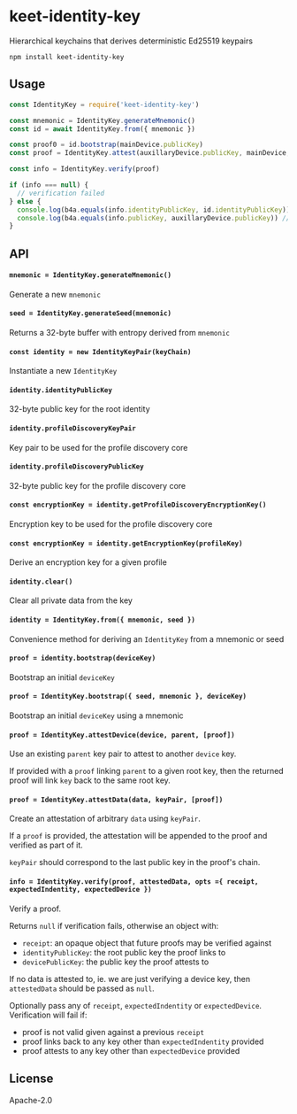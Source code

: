 # keet-identity-key

Hierarchical keychains that derives deterministic Ed25519 keypairs

```
npm install keet-identity-key
```

## Usage

``` js
const IdentityKey = require('keet-identity-key')

const mnemonic = IdentityKey.generateMnemonic()
const id = await IdentityKey.from({ mnemonic })

const proof0 = id.bootstrap(mainDevice.publicKey)
const proof = IdentityKey.attest(auxillaryDevice.publicKey, mainDevice, proof0)

const info = IdentityKey.verify(proof)

if (info === null) {
  // verification failed
} else {
  console.log(b4a.equals(info.identityPublicKey, id.identityPublicKey)) // true
  console.log(b4a.equals(info.publicKey, auxillaryDevice.publicKey)) // true
}
```

## API

#### `mnemonic = IdentityKey.generateMnemonic()`

Generate a new `mnemonic`

#### `seed = IdentityKey.generateSeed(mnemonic)`

Returns a 32-byte buffer with entropy derived from `mnemonic`

#### `const identity = new IdentityKeyPair(keyChain)`

Instantiate a new `IdentityKey`

#### `identity.identityPublicKey`

32-byte public key for the root identity

#### `identity.profileDiscoveryKeyPair`

Key pair to be used for the profile discovery core

#### `identity.profileDiscoveryPublicKey`

32-byte public key for the profile discovery core

#### `const encryptionKey = identity.getProfileDiscoveryEncryptionKey()`

Encryption key to be used for the profile discovery core

#### `const encryptionKey = identity.getEncryptionKey(profileKey)`

Derive an encryption key for a given profile

#### `identity.clear()`

Clear all private data from the key

#### `identity = IdentityKey.from({ mnemonic, seed })`

Convenience method for deriving an `IdentityKey` from a mnemonic or seed

#### `proof = identity.bootstrap(deviceKey)`

Bootstrap an initial `deviceKey`

#### `proof = IdentityKey.bootstrap({ seed, mnemonic }, deviceKey)`

Bootstrap an initial `deviceKey` using a mnemonic

#### `proof = IdentityKey.attestDevice(device, parent, [proof])`

Use an existing `parent` key pair to attest to another `device` key.

If provided with a `proof` linking `parent` to a given root key, then the returned proof will link `key` back to the same root key.

#### `proof = IdentityKey.attestData(data, keyPair, [proof])`

Create an attestation of arbitrary `data` using `keyPair`.

If a `proof` is provided, the attestation will be appended to the proof and verified as part of it.

`keyPair` should correspond to the last public key in the proof's chain.

#### `info = IdentityKey.verify(proof, attestedData, opts ={ receipt, expectedIndentity, expectedDevice })`

Verify a proof.

Returns `null` if verification fails, otherwise an object with:
- `receipt`: an opaque object that future proofs may be verified against
- `identityPublicKey`: the root public key the proof links to
- `devicePublicKey`: the public key the proof attests to

If no data is attested to, ie. we are just verifying a device key, then `attestedData` should be passed as `null`.

Optionally pass any of `receipt`, `expectedIndentity` or `expectedDevice`. Verification will fail if:

- proof is not valid given against a previous `receipt`
- proof links back to any key other than `expectedIndentity` provided
- proof attests to any key other than `expectedDevice` provided

## License

Apache-2.0
